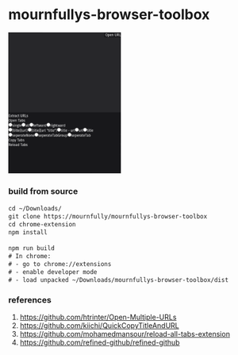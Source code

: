 # mournfullys-browser-toolbox

<p float="center">
    <img src="./docs/popup.png" width="45%"/>
</p>

### build from source
```shell
cd ~/Downloads/
git clone https://mournfully/mournfullys-browser-toolbox
cd chrome-extension
npm install

npm run build
# In chrome:
# - go to chrome://extensions
# - enable developer mode
# - load unpacked ~/Downloads/mournfullys-browser-toolbox/dist 
```

### references
1. https://github.com/htrinter/Open-Multiple-URLs
2. https://github.com/kiichi/QuickCopyTitleAndURL
3. https://github.com/mohamedmansour/reload-all-tabs-extension
4. https://github.com/refined-github/refined-github

